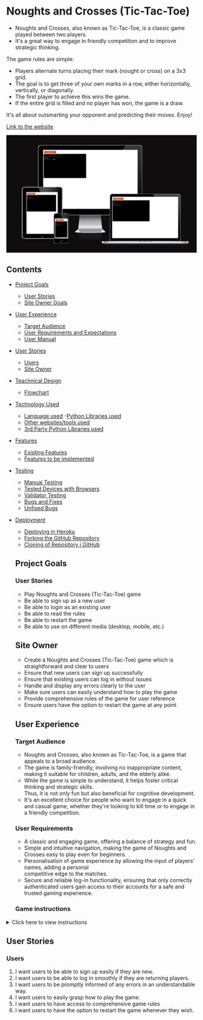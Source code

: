# Noughts and Crosses (Tic-Tac-Toe)  

- Noughts and Crosses, also known as Tic-Tac-Toe, is a classic game played between two players.
- It's a great way to engage in friendly competition and to improve strategic thinking.

The game rules are simple:
- Players alternate turns placing their mark (nought or cross) on a 3x3 grid.
- The goal is to get three of your own marks in a row, either horizontally, vertically, or diagonally.
- The first player to achieve this wins the game. 
- If the entire grid is filled and no player has won, the game is a draw.

It's all about outsmarting your opponent and predicting their moves. Enjoy!

[Link to the website](https://tic-tac-toe12.herokuapp.com/)

![An image previewing all devices](/assets/screen_images/screen_image_responsive.JPG)

## Contents
- [Project Goals](#project-goals)
    - [User Stories](#user-stories)
    - [Site Owner Goals](#site-owner-goals)
- [User Experience](#user-experience)
    - [Target Audience](#target-audience)
    - [User Requirements and Expectations](#user-requirements-and-expectations)
    - [User Manual](#user-manual)
- [User Stories](#user-stories)
    - [Users](#users)
    - [Site Owner](#site-owner)
- [Teachnical Design](#technical-design)
    - [Flowchart](#flowchart)
- [Technology Used](#technology-used)
    - [Language used](#language-used)
    -[Python Libraries used](#python-libraries-used)
    - [Other websites/tools used](#other-websitestools-used)
    - [3rd Party Python Libraries used](#3rd-party-python-libraries-used)
- [Features](#features)
    - [Existing Features](#existing-features)
    - [Features to be implemented](#features-to-be-implemented)
- [Testing](#testing)
    - [Manual Testing](#manual-testing)
    - [Tested Devices with Browsers](#tested-devices-with-browsers)
    - [Validator Testing](#validator-testing)
    - [Bugs and Fixes](#bugs-and-fixes)
    - [Unfixed Bugs](#unfixed-bugs)
- [Deployment](#deployment)
    - [Deploying in Heroku](#deploying-the-website-in-heroko)
    - [Forking the GitHub Repository](#forking-the-github-repository)
    - [Cloning of Repository i GitHub](#cloning-the-repository-in-github)


    ## Project Goals
    ### User Stories

     - Play Noughts and Crosses (Tic-Tac-Toe) game
     - Be able to sign up as a new user
     - Be able to login as an existing user
     - Be able to read the rules
     - Be able to restart the game
     - Be able to use on different media (desktop, mobile, etc.)


    ## Site Owner

     - Create a Noughts and Crosses (Tic-Tac-Toe) game which is straightforward and clear to users
     - Ensure that new users can sign up successfully
     - Ensure that existing users can log in without issues
     - Handle and display any errors clearly to the user
     - Make sure users can easily understand how to play the game
     - Provide comprehensive rules of the game for user reference
     - Ensure users have the option to restart the game at any point

   ## User Experience
   ### Target Audience

   - Noughts and Crosses, also known as Tic-Tac-Toe, is a game that appeals to a broad audience.
   - The game is family-friendly, involving no inappropriate content, making it suitable for children, 
     adults, and the elderly alike.
   - While the game is simple to understand, it helps foster critical thinking and strategic skills.  
     Thus, it is not only fun but also beneficial for cognitive development.
   - It's an excellent choice for people who want to engage in a quick and casual game, whether they're 
     looking to kill time or to engage in a friendly competition.


   ### User Requirements

   - A classic and engaging game, offering a balance of strategy and fun.
   - Simple and intuitive navigation, making the game of Noughts and Crosses easy to play even for beginners.
   - Personalisation of game experience by allowing the input of players' names, adding a personal    
     competitive edge to the matches.
   - Secure and reliable log-in functionality, ensuring that only correctly authenticated users gain 
     access to their accounts for a safe and trusted gaming experience.

   ### Game instructions
<details><summary>Click here to view instructions</summary>

#### Load Game

 - Upon launching the Noughts and Crosses game, users are given two options: to log in if they are 
   returning players, or to register if they are new to the game.

   #### Register

   - If you're new to Noughts and Crosses, you'll need to make an account.
   - You'll just need to pick a name and email address for your account.
   - After you're done signing up, you can log in and start playing.
   - Here's what you do:
     - Pick a username you like.
     - Choose a email address to keep your account safe.

   #### Login

   - If they have played Noughts and Crosses before, they'll enter their username and password.
   - If the details match with the data, they will be logged in immediately.
   - They will be greeted with a welcome message displaying their name on the screen.
   - If they make an error while inputting their details, there's no problem. They can try again.
   - If their account isn't recognized, they'll be asked:
     - "register or login, please choose option 1 or 2". 
   - You will choose option 1:
     - They input their username.
     - They input their email address .

#### Player's welcome

- After they successfully log in, the Noughts and Crosses game welcomes them with a greeting message, 
  displaying their username.

#### Rules

- Once players have been logged in, they will be shown the rules.

#### Start Game Mode

 - After the users read the rules, the game begins without delay.

 #### Game Mode

  - When the game begins, an empty 3x3 grid is displayed.
  - The game will instruct the players:"Enter the row and column numbers (0-2), separated by a space"
  - The player must input a row and a column number to place their mark.
  - If the chosen cell is already occupied or if the input is invalid, an error is displayed.
  - The game continues until one player gets three of their marks in a row, column, or diagonal, at which 
     point they win.
  - If all cells are filled and no player has won, the game is a draw.

  #### Restart Game Mode

   - When a game ends, either through a victory or a tie, a question will appear: "Do you want to play 
     again: Y/N". This is to ask if players want to start a new game.
   - To answer, players should type "Y" for Yes to play again, or "N" for No to end the session.
   - If "Y" is chosen, a new game starts immediately, returning to the initial blank game board.
   - If "N" is chosen, the game session will end, and the players will be logged out.
   - If the input is not "Y" or "N", it's considered invalid. The game will show an error message and ask 
     the question again until a valid response is provided. It's important to input the right letter to ensure smooth gameplay.

</details>

## User Stories

### Users

1. I want users to be able to sign up easily if they are new.
2. I want users to be able to log in smoothly if they are returning players.
3. I want users to be promptly informed of any errors in an understandable way.
4. I want users to easily grasp how to play the game.
5. I want users to have access to comprehensive game rules
6. I want users to have the option to restart the game whenever they wish.